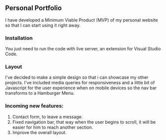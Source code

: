 ## **Personal Portfolio**
I have developed a Minimum Viable Product (MVP) of my personal website so that I can start using it right away.


### **Installation**
You just need to run the code with live server, an extension for Visual Studio Code.


### **Layout**
I've decided to make a simple design so that i can showcase my other projects.
I've included media queries for responsiveness and a little bit of Javascript for the user experience when on mobile devices so the nav bar transforms to a Hamburger Menu.


### **Incoming new features:**
1. Contact form, to leave a message.
2. Fixed navigation bar, that way when the user begins to scroll, it will be easier for him to reach another section.
3. Improve the overall layout. 

